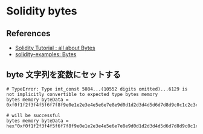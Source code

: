 # Solidity bytes

## References

- [Solidity Tutorial : all about Bytes](https://jeancvllr.medium.com/solidity-tutorial-all-about-bytes-9d88fdb22676)
- [solidity-examples: Bytes](https://github.com/ethereum/solidity-examples/blob/master/docs/bytes/Bytes.md)

## byte 文字列を変数にセットする

```
# TypeError: Type int_const 5084...(10552 digits omitted)...6129 is not implicitly convertible to expected type bytes memory
bytes memory byteData = 0xf0f1f2f3f4f5f6f7f8f9e0e1e2e3e4e5e6e7e8e9d0d1d2d3d4d5d6d7d8d9c0c1c2c3c4c5c6c7c8c9b0b1b2b3b4b5b6b7b8b9a0a1a2a3a4a5a6a7a8a999989796;

# will be successful
bytes memory byteData = hex"0xf0f1f2f3f4f5f6f7f8f9e0e1e2e3e4e5e6e7e8e9d0d1d2d3d4d5d6d7d8d9c0c1c2c3c4c5c6c7c8c9b0b1b2b3b4b5b6b7b8b9a0a1a2a3a4a5a6a7a8a999989796";
```
